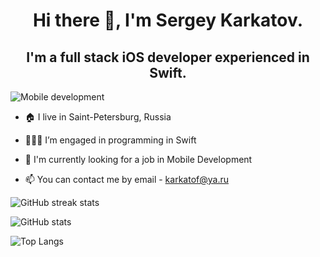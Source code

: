 <h1 align="center">Hi there 👋, I'm Sergey Karkatov.</h1>
<h2 align="center">I'm a full stack iOS developer experienced in Swift.</h2>

![Mobile development](https://www.interactive-education.gr/media/images/header-marketing2.jpg.jpeg)

- 🏠 I live in Saint-Petersburg, Russia

- 👨🏻‍💻 I’m engaged in programming in Swift

- 💼 I'm currently looking for a job in Mobile Development

- 📫 You can contact me by email - karkatof@ya.ru 

![GitHub streak stats](https://github-readme-streak-stats.herokuapp.com/?user=karkatof)

![GitHub stats](https://github-readme-stats.vercel.app/api?username=karkatof&show_icons=true)

![Top Langs](https://github-readme-stats.vercel.app/api/top-langs/?username=karkatof)
<!--
**Duxxless53/Duxxless53** is a ✨ _special_ ✨ repository because its `README.md` (this file) appears on your GitHub profile.
-->
